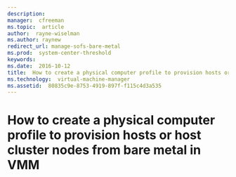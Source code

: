 ```yaml
---
description:  
manager:  cfreeman
ms.topic:  article
author:  rayne-wiselman
ms.author: raynew
redirect_url: manage-sofs-bare-metal
ms.prod:  system-center-threshold
keywords:  
ms.date:  2016-10-12
title:  How to create a physical computer profile to provision hosts or host cluster nodes from bare metal in VMM
ms.technology:  virtual-machine-manager
ms.assetid:  80835c9e-8753-4919-897f-f115c4d3a535
---
```


# How to create a physical computer profile to provision hosts or host cluster nodes from bare metal in VMM
